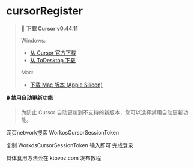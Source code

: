 # cursorRegister



> 💾 **下载 Cursor v0.44.11**
>
> Windows:
> - [从 Cursor 官方下载](https://downloader.cursor.sh/builds/250103fqxdt5u9z/windows/nsis/x64)
> - [从 ToDesktop 下载](https://download.todesktop.com/230313mzl4w4u92/Cursor%20Setup%200.44.11%20-%20Build%20250103fqxdt5u9z-x64.exe)
>
> Mac:
> - [下载 Mac 版本 (Apple Silicon)](https://dl.todesktop.com/230313mzl4w4u92/versions/0.44.11/mac/zip/arm64)


<summary><b>🔒 禁用自动更新功能</b></summary>

> 为防止 Cursor 自动更新到不支持的新版本，您可以选择禁用自动更新功能。


网页network搜索  WorkosCursorSessionToken

复制 WorkosCursorSessionToken  输入即可 完成登录 

具体食用方法会在 ktovoz.com 发布教程